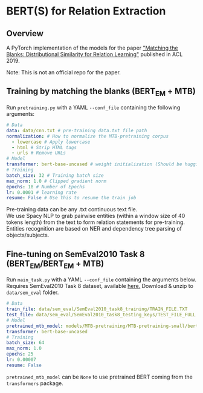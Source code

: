 # BERT(S) for Relation Extraction

## Overview
A PyTorch implementation of the models for the paper ["Matching the Blanks: Distributional Similarity for Relation Learning"](https://arxiv.org/pdf/1906.03158.pdf) published in ACL 2019.  

Note: This is not an official repo for the paper.  

## Training by matching the blanks (BERT<sub>EM</sub> + MTB)
Run `pretraining.py` with a YAML `--conf_file` containing the following arguments:

```yaml
# Data
data: data/cnn.txt # pre-training data.txt file path
normalization: # How to normalize the MTB-pretraining corpus
  - lowercase # Apply lowercase
  - html # Strip HTML tags
  - urls # Remove URLs
# Model
transformer: bert-base-uncased # weight initialization (Should be huggingface BERT model)
# Training
batch_size: 32 # Training batch size
max_norm: 1.0 # Clipped gradient norm
epochs: 18 # Number of Epochs
lr: 0.0001 # learning rate
resume: False # Use this to resume the train job
```

Pre-training data can be any .txt continuous text file.  
We use Spacy NLP to grab pairwise entities (within a window size of 40 tokens length) from the text to form relation statements for pre-training. Entities recognition are based on NER and dependency tree parsing of objects/subjects.  

## Fine-tuning on SemEval2010 Task 8 (BERT<sub>EM</sub>/BERT<sub>EM</sub> + MTB)
Run `main_task.py` with a YAML `--conf_file` containing the arguments below. Requires SemEval2010 Task 8 dataset, available [here.](https://github.com/sahitya0000/Relation-Classification/blob/master/corpus/SemEval2010_task8_all_data.zip) Download & unzip to `data/sem_eval` folder.

```yaml
# Data
train_file: data/sem_eval/SemEval2010_task8_training/TRAIN_FILE.TXT
test_file: data/sem_eval/SemEval2010_task8_testing_keys/TEST_FILE_FULL.TXT
# Model
pretrained_mtb_model: models/MTB-pretraining/MTB-pretraining-small/bert-base-uncased/best_model.pth.tar
transformer: bert-base-uncased
# Training
batch_size: 64
max_norm: 1.0
epochs: 25
lr: 0.00007
resume: False

```
`pretrained_mtb_model` can be `None` to use pretrained BERT coming from the `transformers` package.
